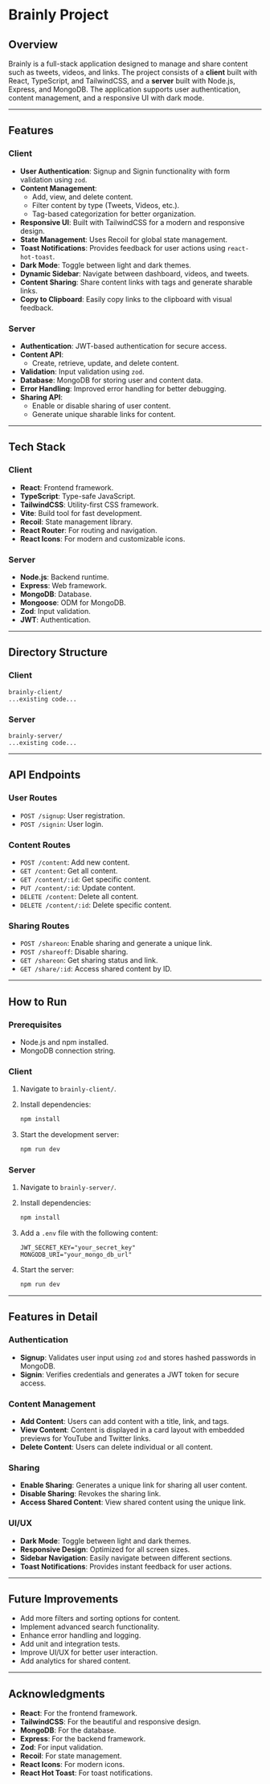 # Brainly Project

## Overview

Brainly is a full-stack application designed to manage and share content such as tweets, videos, and links. The project consists of a **client** built with React, TypeScript, and TailwindCSS, and a **server** built with Node.js, Express, and MongoDB. The application supports user authentication, content management, and a responsive UI with dark mode.

---

## Features

### Client

- **User Authentication**: Signup and Signin functionality with form validation using `zod`.
- **Content Management**:
  - Add, view, and delete content.
  - Filter content by type (Tweets, Videos, etc.).
  - Tag-based categorization for better organization.
- **Responsive UI**: Built with TailwindCSS for a modern and responsive design.
- **State Management**: Uses Recoil for global state management.
- **Toast Notifications**: Provides feedback for user actions using `react-hot-toast`.
- **Dark Mode**: Toggle between light and dark themes.
- **Dynamic Sidebar**: Navigate between dashboard, videos, and tweets.
- **Content Sharing**: Share content links with tags and generate sharable links.
- **Copy to Clipboard**: Easily copy links to the clipboard with visual feedback.

### Server

- **Authentication**: JWT-based authentication for secure access.
- **Content API**:
  - Create, retrieve, update, and delete content.
- **Validation**: Input validation using `zod`.
- **Database**: MongoDB for storing user and content data.
- **Error Handling**: Improved error handling for better debugging.
- **Sharing API**:
  - Enable or disable sharing of user content.
  - Generate unique sharable links for content.

---

## Tech Stack

### Client

- **React**: Frontend framework.
- **TypeScript**: Type-safe JavaScript.
- **TailwindCSS**: Utility-first CSS framework.
- **Vite**: Build tool for fast development.
- **Recoil**: State management library.
- **React Router**: For routing and navigation.
- **React Icons**: For modern and customizable icons.

### Server

- **Node.js**: Backend runtime.
- **Express**: Web framework.
- **MongoDB**: Database.
- **Mongoose**: ODM for MongoDB.
- **Zod**: Input validation.
- **JWT**: Authentication.

---

## Directory Structure

### Client

```
brainly-client/
...existing code...
```

### Server

```
brainly-server/
...existing code...
```

---

## API Endpoints

### User Routes

- `POST /signup`: User registration.
- `POST /signin`: User login.

### Content Routes

- `POST /content`: Add new content.
- `GET /content`: Get all content.
- `GET /content/:id`: Get specific content.
- `PUT /content/:id`: Update content.
- `DELETE /content`: Delete all content.
- `DELETE /content/:id`: Delete specific content.

### Sharing Routes

- `POST /shareon`: Enable sharing and generate a unique link.
- `POST /shareoff`: Disable sharing.
- `GET /shareon`: Get sharing status and link.
- `GET /share/:id`: Access shared content by ID.

---

## How to Run

### Prerequisites

- Node.js and npm installed.
- MongoDB connection string.

### Client

1. Navigate to `brainly-client/`.
2. Install dependencies:

   ```bash
   npm install
   ```

3. Start the development server:

   ```bash
   npm run dev
   ```

### Server

1. Navigate to `brainly-server/`.
2. Install dependencies:

   ```bash
   npm install
   ```

3. Add a `.env` file with the following content:

   ```
   JWT_SECRET_KEY="your_secret_key"
   MONGODB_URI="your_mongo_db_url"
   ```

4. Start the server:

   ```bash
   npm run dev
   ```

---

## Features in Detail

### Authentication

- **Signup**: Validates user input using `zod` and stores hashed passwords in MongoDB.
- **Signin**: Verifies credentials and generates a JWT token for secure access.

### Content Management

- **Add Content**: Users can add content with a title, link, and tags.
- **View Content**: Content is displayed in a card layout with embedded previews for YouTube and Twitter links.
- **Delete Content**: Users can delete individual or all content.

### Sharing

- **Enable Sharing**: Generates a unique link for sharing all user content.
- **Disable Sharing**: Revokes the sharing link.
- **Access Shared Content**: View shared content using the unique link.

### UI/UX

- **Dark Mode**: Toggle between light and dark themes.
- **Responsive Design**: Optimized for all screen sizes.
- **Sidebar Navigation**: Easily navigate between different sections.
- **Toast Notifications**: Provides instant feedback for user actions.

---

## Future Improvements

- Add more filters and sorting options for content.
- Implement advanced search functionality.
- Enhance error handling and logging.
- Add unit and integration tests.
- Improve UI/UX for better user interaction.
- Add analytics for shared content.

---

## Acknowledgments

- **React**: For the frontend framework.
- **TailwindCSS**: For the beautiful and responsive design.
- **MongoDB**: For the database.
- **Express**: For the backend framework.
- **Zod**: For input validation.
- **Recoil**: For state management.
- **React Icons**: For modern icons.
- **React Hot Toast**: For toast notifications.
